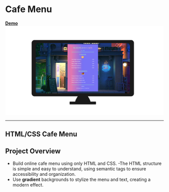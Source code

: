 # Cafe Menu

[**Demo**](http://127.0.0.1:5500/index.html)
![alt text](CafeMenu.png)

---
## **HTML/CSS Cafe Menu**
## Project Overview
- Build online cafe menu using only HTML and CSS.
-The HTML structure is simple and easy to understand, using semantic tags to ensure accessibility and organization.
- Use **gradient** backgrounds to stylize the menu and text, creating a modern effect.


